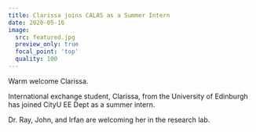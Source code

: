 ```yaml
---
title: Clarissa joins CALAS as a Summer Intern
date: 2020-05-16
image:
  src: featured.jpg
  preview_only: true
  focal_point: 'top'
  quality: 100
---
```

Warm welcome Clarissa.
<!--more-->

International exchange student, Clarissa, from the University of Edinburgh has joined CityU EE Dept as a summer intern.

Dr. Ray, John, and Irfan are welcoming her in the research lab.